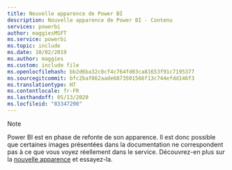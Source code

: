```yaml
---
title: Nouvelle apparence de Power BI
description: Nouvelle apparence de Power BI - Contenu
services: powerbi
author: maggiesMSFT
ms.service: powerbi
ms.topic: include
ms.date: 10/02/2019
ms.author: maggies
ms.custom: include file
ms.openlocfilehash: bb2d6ba32c0cf4c764fd03ca81653f91c7195377
ms.sourcegitcommit: bfc2baf862aade6873501566f13c744efdd146f3
ms.translationtype: HT
ms.contentlocale: fr-FR
ms.lasthandoff: 05/13/2020
ms.locfileid: "83347290"
---
```

> [!NOTE]
> Power BI est en phase de refonte de son apparence. Il est donc possible que certaines images présentées dans la documentation ne correspondent pas à ce que vous voyez réellement dans le service. Découvrez-en plus sur la [nouvelle apparence](../consumer/service-new-look.md) et essayez-la.
